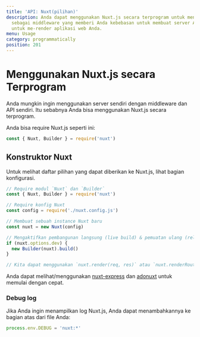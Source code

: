```yaml
---
title: 'API: Nuxt(pilihan)'
description: Anda dapat menggunakan Nuxt.js secara terprogram untuk menggunakannya
  sebagai middleware yang memberi Anda kebebasan untuk membuat server Anda sendiri
  untuk me-render aplikasi web Anda.
menu: Usage
category: programmatically
position: 201
---
```


# Menggunakan Nuxt.js secara Terprogram

Anda mungkin ingin menggunakan server sendiri dengan middleware dan API sendiri. Itu sebabnya Anda bisa menggunakan Nuxt.js secara terprogram.

Anda bisa require Nuxt.js seperti ini:

```js
const { Nuxt, Builder } = require('nuxt')
```

## Konstruktor Nuxt

Untuk melihat daftar pilihan yang dapat diberikan ke Nuxt.js, lihat bagian konfigurasi.

```js
// Require modul `Nuxt` dan `Builder`
const { Nuxt, Builder } = require('nuxt')

// Require konfig Nuxt
const config = require('./nuxt.config.js')

// Membuat sebuah instance Nuxt baru
const nuxt = new Nuxt(config)

// Mengaktifkan pembangunan langsung (live build) & pemuatan ulang (reloading) di dev
if (nuxt.options.dev) {
  new Builder(nuxt).build()
}

// Kita dapat menggunakan `nuxt.render(req, res)` atau `nuxt.renderRoute(route, context)`
```

Anda dapat melihat/menggunakan [nuxt-express](https://github.com/nuxt/express) dan [adonuxt](https://github.com/nuxt/adonuxt) untuk memulai dengan cepat.

### Debug log

Jika Anda ingin menampilkan log Nuxt.js, Anda dapat menambahkannya ke bagian atas dari file Anda:

```js
process.env.DEBUG = 'nuxt:*'
```
